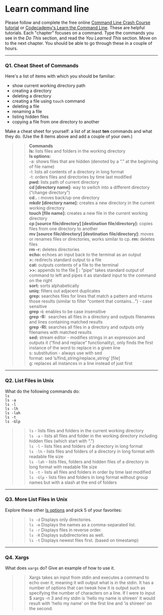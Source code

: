 # Learn command line

Please follow and complete the free online [Command Line Crash Course
tutorial](https://web.archive.org/web/20160708171659/http://cli.learncodethehardway.org/book/) or [Codecademy's Learn the Command Line](https://www.codecademy.com/learn/learn-the-command-line). These are helpful tutorials. Each "chapter" focuses on a command. Type the commands you see in the _Do This_ section, and read the _You Learned This_ section. Move on to the next chapter. You should be able to go through these in a couple of hours.

---

### Q1.  Cheat Sheet of Commands  

Here's a list of items with which you should be familiar:  
* show current working directory path
* creating a directory
* deleting a directory
* creating a file using `touch` command
* deleting a file
* renaming a file
* listing hidden files
* copying a file from one directory to another

Make a cheat sheet for yourself: a list of at least **ten** commands and what they do.  (Use the 8 items above and add a couple of your own.)  

> > **Commands**  
**ls:** lists files and folders in the working directory  
**ls options:**  
   -a: shows files that are hidden (denoted by a “.” at the beginning of file name)  
   -l: lists all contents of a directory in long format  
   -t: orders files and directories by time last modified  
**pwd:** lists path of current directory  
**cd [directory name]:** way to switch into a different directory (“change directory”)  
**cd.. :** moves back/up one directory  
**mkdir [directory name]:** creates a new directory in the current working directory  
**touch [file name]:** creates a new file in the current working directory  
**cp [source file/directory] [destination file/directory]:** copies files from one directory to another  
**mv [source file/directory] [destination file/directory]:** moves or renames files or directories, works similar to cp.
**rm:** deletes files   
**rm -r:** deletes directories  
**echo:** echoes an input back to the terminal as an output  
**>:** redirects standard output to a file  
**cat:** outputs contents of a file to the terminal  
**>>:** appends to the file
**| :** “pipe” takes standard output of command to left and pipes it as standard input to the command on the right  
**sort:** sorts alphabetically  
**uniq:** filters out adjacent duplicates  
**grep:** searches files for lines that match a pattern and returns those results (similar to filter “content that contains…”) - case sensitive  
**grep -i:** enables to be case insensitive  
**grep -R:**  searches all files in a directory and outputs filenames and lines containing matched results  
**grep -Rl:** searches all files in a directory and outputs only filenames with matched results  
**sed:** stream editor - modifies strings in an expression and outputs it (“find and replace” functionality), only finds the first instance of the word to replace in a given line  
	s: substitution - always use with sed  
	format: sed ’s/find_string/replace_string’ [file]  
	g: replaces all instances in a line instead of just first  

---

### Q2.  List Files in Unix   

What do the following commands do:  
`ls`  
`ls -a`  
`ls -l`  
`ls -lh`  
`ls -lah`  
`ls -t`  
`ls -Glp`  

> > `ls` - lists files and folders in the current working directory  
`ls -a` -  lists all files and folder in the working directory including hidden files (which start with “.”)  
`ls -l`  - lists files and folders of a directory in long format  
`ls -lh` - lists files and folders of a directory in long format with readable file size  
`ls -lah` - lists files, folders and hidden files of a directory in long format with readable file size  
`ls -t`  - lists all files and folders in order by time last modified  
`ls -Glp` - lists files and folders in long format without group names but with a slash at the end of folders  

---

### Q3.  More List Files in Unix  

Explore these other [ls options](http://www.techonthenet.com/unix/basic/ls.php) and pick 5 of your favorites:

> > `ls -d` Displays only directories.  
`ls -m`	Displays the names as a comma-separated list.  
`ls -r`	Displays files in reverse order.  
`ls -R`	Displays subdirectories as well.  
`ls -t`	Displays newest files first. (based on timestamp)  

---

### Q4.  Xargs   

What does `xargs` do? Give an example of how to use it.

> > Xargs takes an input from stdin and executes a command to echo over it, meaning it will output what is in the stdin. It has a number of options that can tweak how it is output such as specifying the number of characters on a line. If I were to input $ xargs -n 3 and my stdin is 'hello my name is shireen' it would result with 'hello my name' on the first line and 'is shireen' on the second. 
 

